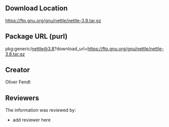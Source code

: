 ## Download Location

https://ftp.gnu.org/gnu/nettle/nettle-3.8.tar.gz

## Package URL (purl)

pkg:generic/nettle@3.8?download_url=https://ftp.gnu.org/gnu/nettle/nettle-3.8.tar.gz

## Creator

Oliver Fendt

## Reviewers

The information was reviewed by:

* add reviewer here
